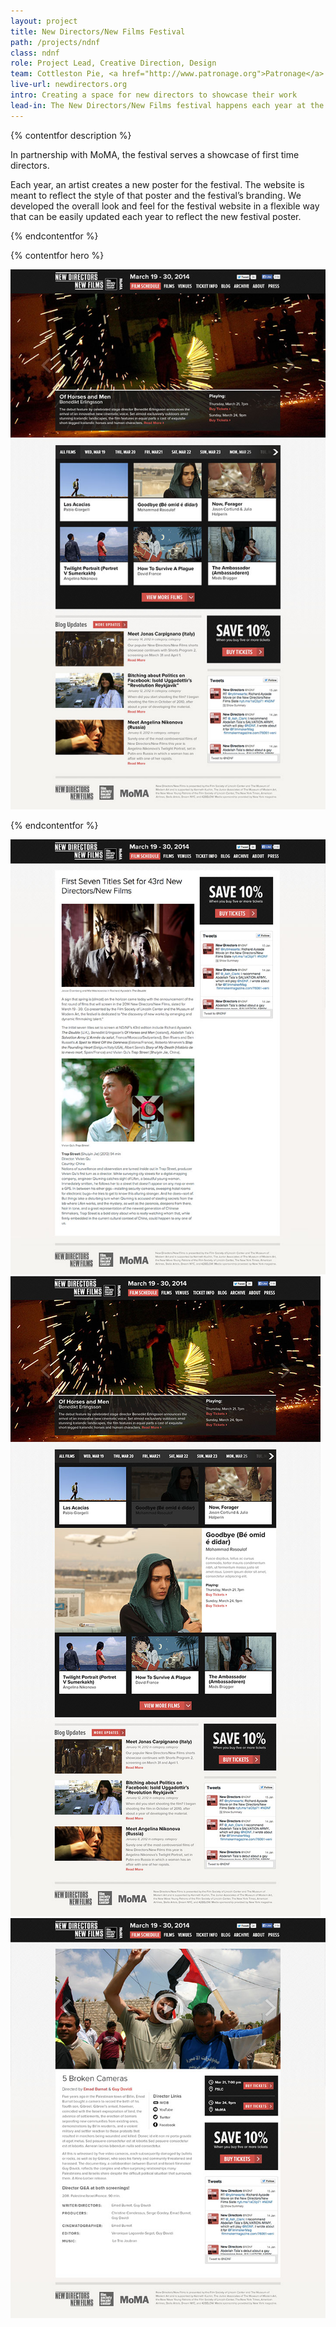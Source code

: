 ```yaml
---
layout: project
title: New Directors/New Films Festival
path: /projects/ndnf
class: ndnf
role: Project Lead, Creative Direction, Design
team: Cottleston Pie, <a href="http://www.patronage.org">Patronage</a>
live-url: newdirectors.org
intro: Creating a space for new directors to showcase their work
lead-in: The New Directors/New Films festival happens each year at the Film Society of Lincoln Center.
---
```



{% contentfor description %}
	
<p>In partnership with MoMA, the festival serves a showcase of first time directors.</p>

<p>Each year, an artist creates a new poster for the festival. The website is meant to reflect the style of that poster and the festival’s branding. We developed the overall look and feel for the festival website in a flexible way that can be easily updated each year to reflect the new festival poster. </p>

{% endcontentfor %}

{% contentfor hero %}
			<div class="project-example ipad">
				<div class="screen-wrap">
					<img src="/img/projects/ndnf/ndnf-home.jpg" alt="" />
				</div>
			</div>
<!-- 			<div class="project-example iphone">
				<div class="screen-wrap">
					<img src="/img/projects/the-feast/the-feast-mobile.jpg" alt="" />
				</div>
			</div>	 -->
{% endcontentfor %}


<section class="project-expanded tri-screen">
	<div class="container">
		<div class="screen screen-1">
			<img src="/img/projects/ndnf/ndnf-blog.jpg" alt="New Directors/New Films film page" />
		</div>
		<div class="screen screen-2">
			<img src="/img/projects/ndnf/ndnf-home-expanded.jpg" alt="New Directors/New Films homepage" />
		</div>
		<div class="screen screen-3">
			<img src="/img/projects/ndnf/ndnf-film.jpg" alt="New Directors/New Films blog page" />
		</div>
	</div>
</section>